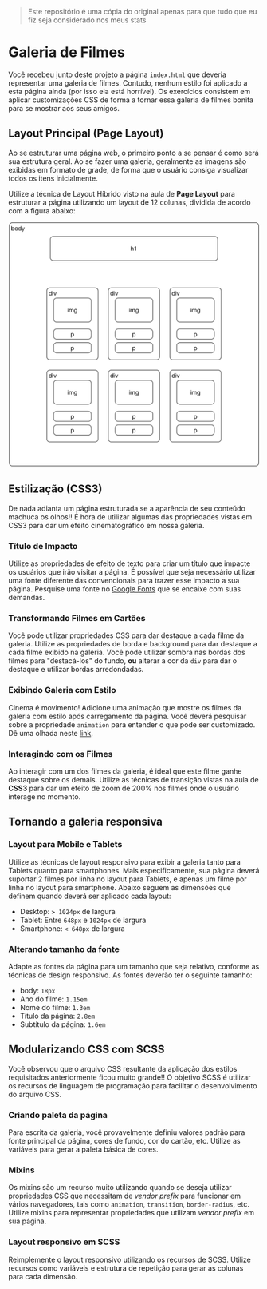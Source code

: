 
>Este repositório é uma cópia do original apenas para que tudo que eu fiz seja considerado nos meus stats

# Galeria de Filmes

Você recebeu junto deste projeto a página `index.html` que deveria representar uma galeria de filmes. Contudo, nenhum estilo foi aplicado a esta página ainda (por isso ela está horrível). Os exercícios consistem em aplicar customizações CSS de forma a tornar essa galeria de filmes bonita para se mostrar aos seus amigos.

## Layout Principal (Page Layout)

Ao se estruturar uma página web, o primeiro ponto a se pensar é como será sua estrutura geral. Ao se fazer uma galeria, geralmente as imagens são exibidas em formato de grade, de forma que o usuário consiga visualizar todos os itens inicialmente. 

Utilize a técnica de Layout Híbrido visto na aula de **Page Layout** para estruturar a página utilizando um layout de 12 colunas, dividida de acordo com a figura abaixo:

![Estrutura da Página](galeria.png)

## Estilização (CSS3)

De nada adianta um página estruturada se a aparência de seu conteúdo machuca os olhos!! É hora de utilizar algumas das propriedades vistas em CSS3 para dar um efeito cinematográfico em nossa galeria.

### Título de Impacto

Utilize as propriedades de efeito de texto para criar um título que impacte os usuários que irão visitar a página. É possível que seja necessário utilizar uma fonte diferente das convencionais para trazer esse impacto a sua página. Pesquise uma fonte no [Google Fonts](https://fonts.google.com) que se encaixe com suas demandas.

### Transformando Filmes em Cartões

Você pode utilizar propriedades CSS para dar destaque a cada filme da galeria. Utilize as propriedades de borda e background para dar destaque a cada filme exibido na galeria. Você pode utilizar sombra nas bordas dos filmes para "destacá-los" do fundo, **ou**  alterar a cor da `div` para dar o destaque e utilizar bordas arredondadas.

### Exibindo Galeria com Estilo

Cinema é movimento! Adicione uma animação que mostre os filmes da galeria com estilo após carregamento da página. Você deverá pesquisar sobre a propriedade `animation` para entender o que pode ser customizado. Dê uma olhada neste [link](https://www.w3schools.com/cssref/css3_pr_animation.asp).

### Interagindo com os Filmes

Ao interagir com um dos filmes da galeria, é ideal que este filme ganhe destaque sobre os demais. Utilize as técnicas de transição vistas na aula de **CSS3** para dar um efeito de zoom de 200% nos filmes onde o usuário interage no momento.

## Tornando a galeria responsiva

### Layout para Mobile e Tablets

Utilize as técnicas de layout responsivo para exibir a galeria tanto para Tablets quanto para smartphones. Mais especificamente, sua página deverá suportar 2 filmes por linha no layout para Tablets, e apenas um filme por linha no layout para smartphone. Abaixo seguem as dimensões que definem quando deverá ser aplicado cada layout:

* Desktop: `> 1024px` de largura
* Tablet: Entre `648px` e `1024px` de largura
* Smartphone: `< 648px` de largura

### Alterando tamanho da fonte

Adapte as fontes da página para um tamanho que seja relativo, conforme as técnicas de design responsivo. As fontes deverão ter o seguinte tamanho:

* body: `18px`
* Ano do filme: `1.15em`
* Nome do filme: `1.3em`
* Título da página: `2.8em`
* Subtítulo da página: `1.6em`


## Modularizando CSS com SCSS

Você observou que o arquivo CSS resultante da aplicação dos estilos requisitados anteriormente ficou muito grande!! O objetivo SCSS é utilizar os recursos de linguagem de programação para facilitar o desenvolvimento do arquivo CSS.

### Criando paleta da página

Para escrita da galeria, você provavelmente definiu valores padrão para fonte principal da página, cores de fundo, cor do cartão, etc. Utilize as variáveis para gerar a paleta básica de cores.

### Mixins

Os mixins são um recurso muito utilizando quando se deseja utilizar propriedades CSS que necessitam de *vendor prefix* para funcionar em vários navegadores, tais como `animation`, `transition`, `border-radius`, etc. Utilize mixins para representar propriedades que utilizam *vendor prefix* em sua página.

### Layout responsivo em SCSS

Reimplemente o layout responsivo utilizando os recursos de SCSS. Utilize recursos como variáveis e estrutura de repetição para gerar as colunas para cada dimensão.
